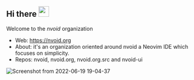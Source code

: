 ## Hi there <img src="https://media.giphy.com/media/hvRJCLFzcasrR4ia7z/giphy.gif" width="28">
Welcome to the *nvoid* organization 



- Web: https://nvoid.org
- About: it's an organization oriented around nvoid a Neovim IDE which focuses on simplicity.
- Repos: nvoid, nvoid.org, nvoid.org.src and nvoid-ui

![Screenshot from 2022-06-19 19-04-37](https://user-images.githubusercontent.com/94284073/174487743-9716985a-1369-4a66-8de9-a384d12a66a3.png)
